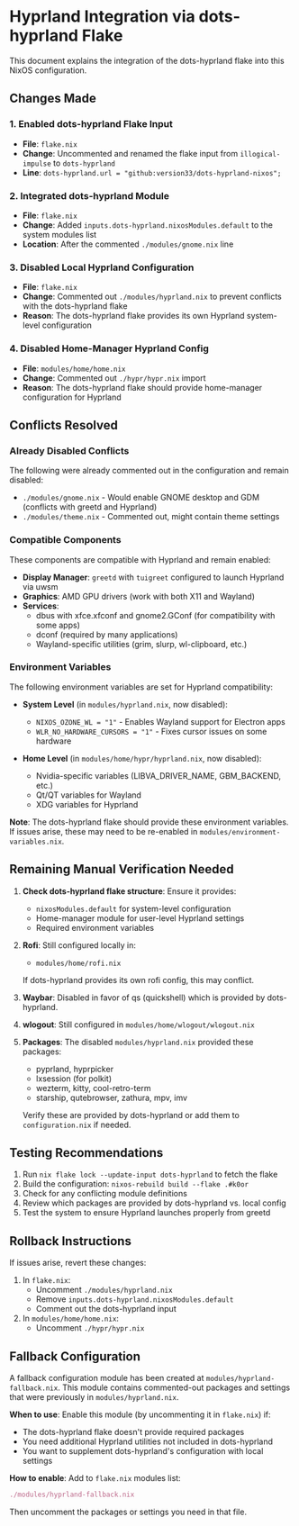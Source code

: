 # Hyprland Integration via dots-hyprland Flake

This document explains the integration of the dots-hyprland flake into this NixOS configuration.

## Changes Made

### 1. Enabled dots-hyprland Flake Input
- **File**: `flake.nix`
- **Change**: Uncommented and renamed the flake input from `illogical-impulse` to `dots-hyprland`
- **Line**: `dots-hyprland.url = "github:version33/dots-hyprland-nixos";`

### 2. Integrated dots-hyprland Module
- **File**: `flake.nix`
- **Change**: Added `inputs.dots-hyprland.nixosModules.default` to the system modules list
- **Location**: After the commented `./modules/gnome.nix` line

### 3. Disabled Local Hyprland Configuration
- **File**: `flake.nix`
- **Change**: Commented out `./modules/hyprland.nix` to prevent conflicts with the dots-hyprland flake
- **Reason**: The dots-hyprland flake provides its own Hyprland system-level configuration

### 4. Disabled Home-Manager Hyprland Config
- **File**: `modules/home/home.nix`
- **Change**: Commented out `./hypr/hypr.nix` import
- **Reason**: The dots-hyprland flake should provide home-manager configuration for Hyprland

## Conflicts Resolved

### Already Disabled Conflicts
The following were already commented out in the configuration and remain disabled:
- `./modules/gnome.nix` - Would enable GNOME desktop and GDM (conflicts with greetd and Hyprland)
- `./modules/theme.nix` - Commented out, might contain theme settings

### Compatible Components
These components are compatible with Hyprland and remain enabled:
- **Display Manager**: `greetd` with `tuigreet` configured to launch Hyprland via uwsm
- **Graphics**: AMD GPU drivers (work with both X11 and Wayland)
- **Services**: 
  - dbus with xfce.xfconf and gnome2.GConf (for compatibility with some apps)
  - dconf (required by many applications)
  - Wayland-specific utilities (grim, slurp, wl-clipboard, etc.)

### Environment Variables
The following environment variables are set for Hyprland compatibility:
- **System Level** (in `modules/hyprland.nix`, now disabled):
  - `NIXOS_OZONE_WL = "1"` - Enables Wayland support for Electron apps
  - `WLR_NO_HARDWARE_CURSORS = "1"` - Fixes cursor issues on some hardware

- **Home Level** (in `modules/home/hypr/hyprland.nix`, now disabled):
  - Nvidia-specific variables (LIBVA_DRIVER_NAME, GBM_BACKEND, etc.)
  - Qt/QT variables for Wayland
  - XDG variables for Hyprland

**Note**: The dots-hyprland flake should provide these environment variables. If issues arise, these may need to be re-enabled in `modules/environment-variables.nix`.

## Remaining Manual Verification Needed

1. **Check dots-hyprland flake structure**: Ensure it provides:
   - `nixosModules.default` for system-level configuration
   - Home-manager module for user-level Hyprland settings
   - Required environment variables

2. **Rofi**: Still configured locally in:
   - `modules/home/rofi.nix`
   
   If dots-hyprland provides its own rofi config, this may conflict.

3. **Waybar**: Disabled in favor of qs (quickshell) which is provided by dots-hyprland.

3. **wlogout**: Still configured in `modules/home/wlogout/wlogout.nix`

4. **Packages**: The disabled `modules/hyprland.nix` provided these packages:
   - pyprland, hyprpicker
   - lxsession (for polkit)
   - wezterm, kitty, cool-retro-term
   - starship, qutebrowser, zathura, mpv, imv
   
   Verify these are provided by dots-hyprland or add them to `configuration.nix` if needed.

## Testing Recommendations

1. Run `nix flake lock --update-input dots-hyprland` to fetch the flake
2. Build the configuration: `nixos-rebuild build --flake .#k0or`
3. Check for any conflicting module definitions
4. Review which packages are provided by dots-hyprland vs. local config
5. Test the system to ensure Hyprland launches properly from greetd

## Rollback Instructions

If issues arise, revert these changes:
1. In `flake.nix`:
   - Uncomment `./modules/hyprland.nix`
   - Remove `inputs.dots-hyprland.nixosModules.default`
   - Comment out the dots-hyprland input
2. In `modules/home/home.nix`:
   - Uncomment `./hypr/hypr.nix`

## Fallback Configuration

A fallback configuration module has been created at `modules/hyprland-fallback.nix`. This module contains commented-out packages and settings that were previously in `modules/hyprland.nix`.

**When to use**: Enable this module (by uncommenting it in `flake.nix`) if:
- The dots-hyprland flake doesn't provide required packages
- You need additional Hyprland utilities not included in dots-hyprland
- You want to supplement dots-hyprland's configuration with local settings

**How to enable**: Add to `flake.nix` modules list:
```nix
./modules/hyprland-fallback.nix
```

Then uncomment the packages or settings you need in that file.
